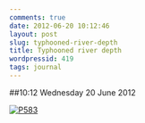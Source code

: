 ```yaml
---
comments: true
date: 2012-06-20 10:12:46
layout: post
slug: typhooned-river-depth
title: Typhooned river depth
wordpressid: 419
tags: journal
---
```


##10:12 Wednesday 20 June 2012

[![P583](http://getfile5.posterous.com/getfile/files.posterous.com/thunderrabbit/jthHsyGanciwvbwGjloaBcuzGzHqqvCyqbHmIrsBpufhskoovHbbvfbGCAyD/p583.jpg.scaled500.jpg)](http://getfile3.posterous.com/getfile/files.posterous.com/thunderrabbit/jthHsyGanciwvbwGjloaBcuzGzHqqvCyqbHmIrsBpufhskoovHbbvfbGCAyD/p583.jpg.scaled1000.jpg)
